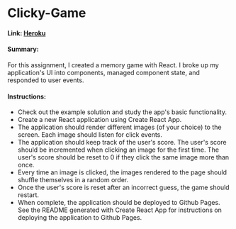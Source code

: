 # Clicky-Game

#### Link: [Heroku](https://powerful-badlands-68110.herokuapp.com/)

#### Summary:
For this assignment, I created a memory game with React. I broke up my application's UI into components, managed component state, and responded to user events.

#### Instructions:
* Check out the example solution and study the app's basic functionality.
* Create a new React application using Create React App.
* The application should render different images (of your choice) to the screen. Each image should listen for click events.
* The application should keep track of the user's score. The user's score should be incremented when clicking an image for the first time. The user's score should be reset to 0 if they click the same image more than once.
* Every time an image is clicked, the images rendered to the page should shuffle themselves in a random order.
* Once the user's score is reset after an incorrect guess, the game should restart.
* When complete, the application should be deployed to Github Pages. See the README generated with Create React App for instructions on deploying the application to Github Pages.